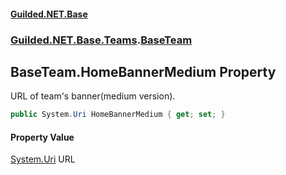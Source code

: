 
#### [Guilded.NET.Base](index 'index')
### [Guilded.NET.Base.Teams](index#Guilded_NET_Base_Teams 'Guilded.NET.Base.Teams').[BaseTeam](BaseTeam 'Guilded.NET.Base.Teams.BaseTeam')
## BaseTeam.HomeBannerMedium Property
URL of team's banner(medium version).  
```csharp
public System.Uri HomeBannerMedium { get; set; }
```

#### Property Value
[System.Uri](https://docs.microsoft.com/en-us/dotnet/api/System.Uri 'System.Uri')
URL
